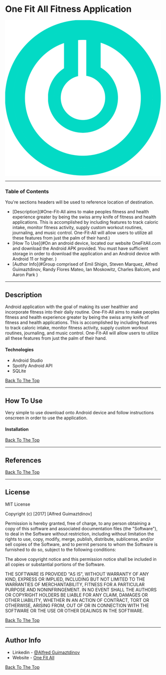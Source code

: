 # One Fit All Fitness Application

![Project Image](images/LOGO.png)



---

### Table of Contents
You're sections headers will be used to reference location of destination.

- [Description](#One-Fit-All aims to make peoples fitness and health experience greater by being the swiss army knife of fitness and health applications. This is accomplished by including features to track caloric intake, monitor fitness activity, supply custom workout routines, journaling, and music control. One-Fit-All will allow users to utilize all these features from just the palm of their hand.)
- [How To Use](#On an android device, located our website OneFitAll.com and download the Android APK provided. You must have sufficient storage in order to download the application and an Android device with Android 11 or higher. )
- [Author Info](#Group comprised of Emil Shigin, Steven Marquez, Alfred Guimaztdinov, Randy Flores Mateo, Ian Moskowitz, Charles Balcom, and Aaron Park  )

---

## Description
Android application with the goal of making its user healthier and incorporate fitness into their daily routine. One-Fit-All aims to make peoples fitness and health experience greater by being the swiss army knife of fitness and health applications. This is accomplished by including features to track caloric intake, monitor fitness activity, supply custom workout routines, journaling, and music control. One-Fit-All will allow users to utilize all these features from just the palm of their hand.


#### Technologies

- Android Studio
- Spotify Android API
- SQLite

[Back To The Top](#read-me-template)

---

## How To Use

Very simple to use download onto Android device and follow instructions onscreen in order to use the application.
#### Installation




[Back To The Top](#read-me-template)

---

## References
[Back To The Top](#read-me-template)

---

## License

MIT License

Copyright (c) [2017] [Alfred Guimaztdinov]

Permission is hereby granted, free of charge, to any person obtaining a copy
of this software and associated documentation files (the "Software"), to deal
in the Software without restriction, including without limitation the rights
to use, copy, modify, merge, publish, distribute, sublicense, and/or sell
copies of the Software, and to permit persons to whom the Software is
furnished to do so, subject to the following conditions:

The above copyright notice and this permission notice shall be included in all
copies or substantial portions of the Software.

THE SOFTWARE IS PROVIDED "AS IS", WITHOUT WARRANTY OF ANY KIND, EXPRESS OR
IMPLIED, INCLUDING BUT NOT LIMITED TO THE WARRANTIES OF MERCHANTABILITY,
FITNESS FOR A PARTICULAR PURPOSE AND NONINFRINGEMENT. IN NO EVENT SHALL THE
AUTHORS OR COPYRIGHT HOLDERS BE LIABLE FOR ANY CLAIM, DAMAGES OR OTHER
LIABILITY, WHETHER IN AN ACTION OF CONTRACT, TORT OR OTHERWISE, ARISING FROM,
OUT OF OR IN CONNECTION WITH THE SOFTWARE OR THE USE OR OTHER DEALINGS IN THE
SOFTWARE.

[Back To The Top](#read-me-template)

---

## Author Info

- Linkedin - [@Alfred Guimaztdinov](https://www.linkedin.com/in/alfred-guimaztdinov-856a29167/)
- Website - [One Fit All](https://www.sandbox.csun.edu/~spm84381/OneFitAll/index.html)

[Back To The Top](#read-me-template)
